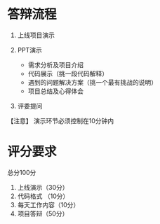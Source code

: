 

# 答辩流程

1. 上线项目演示

2. PPT演示
	* 需求分析及项目介绍
	* 代码展示（挑一段代码解释）
	* 遇到的问题解决方案（挑一个最有挑战的说明）
	* 项目总结及心得体会

3. 评委提问

【注意】 演示环节必须控制在10分钟内


# 评分要求

总分100分

1. 上线演示（30分）
2. 代码格式 （10分）
3. 每天工作内容（10分）
4. 项目答辩（50分）
